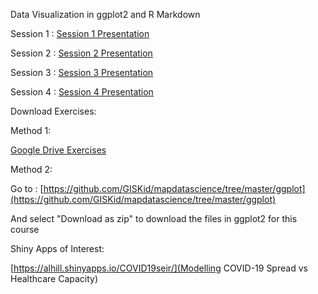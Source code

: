 Data Visualization in ggplot2 and R Markdown

Session 1 : [Session 1 Presentation](http://www.mapdatascience.com/ggplot/Session1_pres.html)

Session 2 : [Session 2 Presentation](http://www.mapdatascience.com/ggplot/Session2_pres.html)

Session 3 : [Session 3 Presentation](http://www.mapdatascience.com/ggplot/Session3_pres.html)

Session 4 : [Session 4 Presentation](http://www.mapdatascience.com/ggplot/Session4_pres.html)

Download Exercises:

Method 1:

[Google Drive Exercises](https://drive.google.com/drive/folders/15PGNjfBkrCCogzpelzcwn55z84GKVR87?usp=sharing)

Method 2: 

Go to : [https://github.com/GISKid/mapdatascience/tree/master/ggplot](https://github.com/GISKid/mapdatascience/tree/master/ggplot)

And select "Download as zip" to download the files in ggplot2 for this course

Shiny Apps of Interest:

[https://alhill.shinyapps.io/COVID19seir/](Modelling COVID-19 Spread vs Healthcare Capacity)
